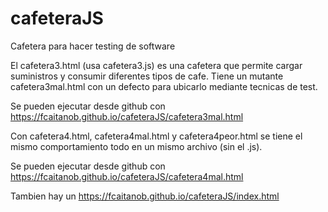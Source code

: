# cafeteraJS
Cafetera para hacer testing de software

El cafetera3.html (usa cafetera3.js) es una cafetera que permite cargar suministros y consumir diferentes tipos de cafe.
Tiene un mutante cafetera3mal.html con un defecto para ubicarlo mediante tecnicas de test.

Se pueden ejecutar desde github con https://fcaitanob.github.io/cafeteraJS/cafetera3mal.html

Con cafetera4.html, cafetera4mal.html y cafetera4peor.html se tiene el mismo comportamiento todo en un mismo archivo (sin el .js).

Se pueden ejecutar desde github con https://fcaitanob.github.io/cafeteraJS/cafetera4mal.html

Tambien hay un https://fcaitanob.github.io/cafeteraJS/index.html

